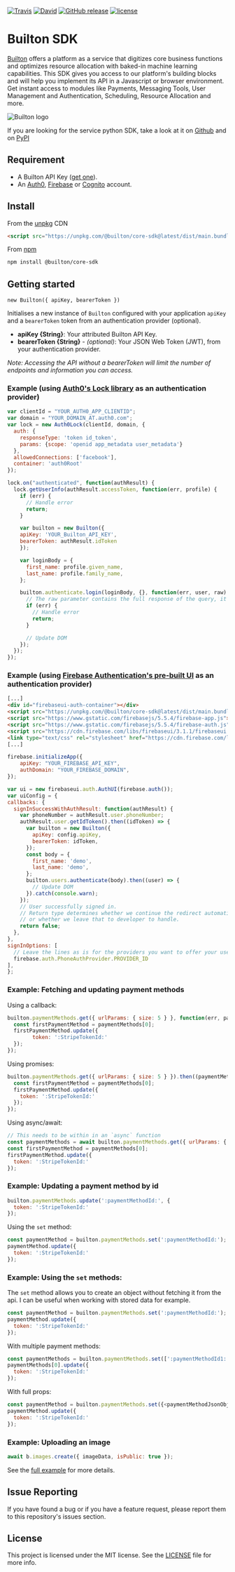 [![Travis](https://img.shields.io/travis/BuiltonDev/javascript-sdk/master.svg?style=flat-square)](https://travis-ci.org/BuiltonDev/javascript-sdk.svg?branch=master)
[![David](https://img.shields.io/david/BuiltonDev/javascript-sdk.svg?style=flat-square)](https://david-dm.org/BuiltonDev/javascript-sdk)
[![GitHub release](https://img.shields.io/github/release/BuiltonDev/javascript-sdk.svg?style=flat-square)](https://github.com/BuiltonDev/javascript-sdk/releases)
[![license](https://img.shields.io/github/license/BuiltonDev/javascript-sdk.svg?style=flat-square)](LICENSE.md)

# Builton SDK

[Builton](https://www.builton.dev) offers a platform as a service that digitizes core business functions and optimizes resource allocation with baked-in machine learning capabilities. This SDK gives you access to our platform's building blocks and will help you implement its API in a Javascript or browser environment.  Get instant access to modules like Payments, Messaging Tools, User Management and Authentication, Scheduling, Resource Allocation and more.

![Builton logo](https://res.cloudinary.com/dftspnwxo/image/upload/v1554131594/Builton_logo_positiv_wc3j7x.svg)

If you are looking for the service python SDK, take a look at it on [Github](https://github.com/BuiltonDev/python-sdk) and on [PyPI](https://pypi.org/project/builton-sdk/)

## Requirement

- A Builton API Key ([get one](https://dashboard.builton.dev)).
- An [Auth0](https://auth0.com/), [Firebase](https://firebase.google.com/docs/auth/) or [Cognito](https://aws.amazon.com/cognito/) account.

## Install

From the [unpkg](https://unpkg.com/) CDN

```html
<script src="https://unpkg.com/@builton/core-sdk@latest/dist/main.bundle.js"></script>
```

From [npm](https://npmjs.org)

```sh
npm install @builton/core-sdk
```


## Getting started

`new Builton({ apiKey, bearerToken })`

Initialises a new instance of `Builton` configured with your application `apiKey` and a `bearerToken` token from an authentication provider (optional).

- **apiKey {String}**: Your attributed Builton API Key.
- **bearerToken {String}** - *(optional)*: Your JSON Web Token (JWT), from your authentication provider.

*Note: Accessing the API without a bearerToken will limit the number of endpoints and information you can access.*

### Example (using [Auth0's Lock library](https://github.com/auth0/lock) as an authentication provider)

```js
var clientId = "YOUR_AUTH0_APP_CLIENTID";
var domain = "YOUR_DOMAIN_AT.auth0.com";
var lock = new Auth0Lock(clientId, domain, {
  auth: {
    responseType: 'token id_token',
    params: {scope: 'openid app_metadata user_metadata'}
  },
  allowedConnections: ['facebook'],
  container: 'auth0Root'
});

lock.on("authenticated", function(authResult) {
  lock.getUserInfo(authResult.accessToken, function(err, profile) {
    if (err) {
      // Handle error
      return;
    }

    var builton = new Builton({
	apiKey: 'YOUR_Builton_API_KEY',
	bearerToken: authResult.idToken
    });

    var loginBody = {
      first_name: profile.given_name,
      last_name: profile.family_name,
    };

    builton.authenticate.login(loginBody, {}, function(err, user, raw) {
      // The raw parameter contains the full response of the query, it's optional but can be useful to access the response's headers.
	  if (err) {
		// Handle error
		return;
	  }

      // Update DOM
    });
  });
});
```

### Example (using [Firebase Authentication's pre-built UI](https://firebase.google.com/docs/auth/web/firebaseui) as an authentication provider)

```html
[...]
<div id="firebaseui-auth-container"></div>
<script src="https://unpkg.com/@builton/core-sdk@latest/dist/main.bundle.js"></script>
<script src="https://www.gstatic.com/firebasejs/5.5.4/firebase-app.js"></script>
<script src="https://www.gstatic.com/firebasejs/5.5.4/firebase-auth.js"></script>
<script src="https://cdn.firebase.com/libs/firebaseui/3.1.1/firebaseui.js"></script>
<link type="text/css" rel="stylesheet" href="https://cdn.firebase.com/libs/firebaseui/3.1.1/firebaseui.css" />
[...]
```

```js
firebase.initializeApp({
	apiKey: "YOUR_FIREBASE_API_KEY",
	authDomain: "YOUR_FIREBASE_DOMAIN",
});

var ui = new firebaseui.auth.AuthUI(firebase.auth());
var uiConfig = {
callbacks: {
  signInSuccessWithAuthResult: function(authResult) {
	var phoneNumber = authResult.user.phoneNumber;
	authResult.user.getIdToken().then((idToken) => {
	  var builton = new Builton({
		apiKey: config.apiKey,
		bearerToken: idToken,
	  });
	  const body = {
		first_name: 'demo',
		last_name: 'demo',
	  };
	  builton.users.authenticate(body).then((user) => {
		// Update DOM
	  }).catch(console.warn);
	});
	// User successfully signed in.
	// Return type determines whether we continue the redirect automatically
	// or whether we leave that to developer to handle.
	return false;
  },
},
signInOptions: [
  // Leave the lines as is for the providers you want to offer your users.
  firebase.auth.PhoneAuthProvider.PROVIDER_ID
],
};
```

### Example: Fetching and updating payment methods

Using a callback:
```js
builton.paymentMethods.get({ urlParams: { size: 5 } }, function(err, paymentMethods) {
  const firstPaymentMethod = paymentMethods[0];
  firstPaymentMethod.update({
		token: ':StripeTokenId:'
  });
});
```

Using promises:
```js
builton.paymentMethods.get({ urlParams: { size: 5 } }).then((paymentMethods) => {
  const firstPaymentMethod = paymentMethods[0];
  firstPaymentMethod.update({
    token: ':StripeTokenId:'
  });
});
```

Using async/await:
```js
// This needs to be within in an `async` function
const paymentMethods = await builton.paymentMethods.get({ urlParams: { size: 5 } });
const firstPaymentMethod = paymentMethods[0];
firstPaymentMethod.update({
  token: ':StripeTokenId:'
});
```

### Example: Updating a payment method by id

```js
builton.paymentMethods.update(':paymentMethodId:', {
  token: ':StripeTokenId:'
});
```

Using the `set` method:

```js
const paymentMethod = builton.paymentMethods.set(':paymentMethodId:');
paymentMethod.update({
  token: ':StripeTokenId:'
});
```

### Example: Using the `set` methods:

The `set` method allows you to create an object without fetching it from the api. I can be useful when working with stored data for example.

```js
const paymentMethod = builton.paymentMethods.set(':paymentMethodId:');
paymentMethod.update({
  token: ':StripeTokenId:'
});
```

With multiple payment methods:
```js
const paymentMethods = builton.paymentMethods.set([':paymentMethodId1:', ':paymentMethodId2:']);
paymentMethods[0].update({
  token: ':StripeTokenId:'
});
```

With full props:
```js
const paymentMethod = builton.paymentMethods.set({<paymentMethodJsonObject>});
paymentMethod.update({
  token: ':StripeTokenId:'
});
```

### Example: Uploading an image

```js
await b.images.create({ imageData, isPublic: true });
```
See the [full example](examples/imageUpload/README.md) for more details.


## Issue Reporting

If you have found a bug or if you have a feature request, please report them to this repository's issues section.

## License

This project is licensed under the MIT license. See the [LICENSE](LICENSE.md) file for more info.
